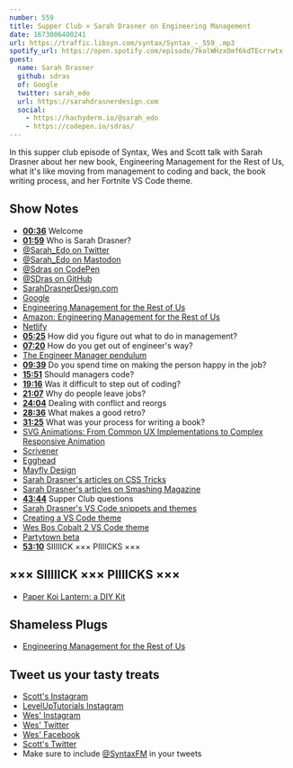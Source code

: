 ```yaml
---
number: 559
title: Supper Club × Sarah Drasner on Engineering Management
date: 1673006400241
url: https://traffic.libsyn.com/syntax/Syntax_-_559_.mp3
spotify_url: https://open.spotify.com/episode/7kolWHzxOmf6kdTEcrrwtx
guest:
  name: Sarah Drasner
  github: sdras
  of: Google
  twitter: sarah_edo
  url: https://sarahdrasnerdesign.com
  social:
    - https://hachyderm.io/@sarah_edo
    - https://codepen.io/sdras/
---
```


In this supper club episode of Syntax, Wes and Scott talk with Sarah Drasner about her new book, Engineering Management for the Rest of Us, what it's like moving from management to coding and back, the book writing process, and her Fortnite VS Code theme.

## Show Notes

- **[00:36](#t=00:36)** Welcome
- **[01:59](#t=01:59)** Who is Sarah Drasner?
- [@Sarah_Edo on Twitter](https://twitter.com/sarah_edo)
- [@Sarah_Edo on Mastodon](https://hachyderm.io/@sarah_edo)
- [@Sdras on CodePen](https://codepen.io/sdras/)
- [@SDras on GitHub](https://github.com/sdras)
- [SarahDrasnerDesign.com](https://sarahdrasnerdesign.com)
- [Google](https://www.google.com/)
- [Engineering Management for the Rest of Us](https://www.engmanagement.dev)
- [Amazon: Engineering Management for the Rest of Us](https://www.amazon.com/Engineering-Management-Rest-Sarah-Drasner/dp/B0BHX8BQ9C/)
- [Netlify](https://www.netlify.com)
- **[05:25](#t=05:25)** How did you figure out what to do in management?
- **[07:20](#t=07:20)** How do you get out of engineer's way?
- [The Engineer Manager pendulum](https://charity.wtf/2017/05/11/the-engineer-manager-pendulum/)
- **[09:39](#t=09:39)** Do you spend time on making the person happy in the job?
- **[15:51](#t=15:51)** Should managers code?
- **[19:16](#t=19:16)** Was it difficult to step out of coding?
- **[21:07](#t=21:07)** Why do people leave jobs?
- **[24:04](#t=24:04)** Dealing with conflict and reorgs
- **[28:36](#t=28:36)** What makes a good retro?
- **[31:25](#t=31:25)** What was your process for writing a book?
- [SVG Animations: From Common UX Implementations to Complex Responsive Animation](https://www.amazon.com/SVG-Animations-Implementations-Responsive-Animation/dp/1491939702)
- [Scrivener](https://www.literatureandlatte.com/scrivener/overview)
- [Egghead](https://egghead.io)
- [Mayfly Design](https://mayflydesign.com)
- [Sarah Drasner's articles on CSS Tricks](https://css-tricks.com/author/sdrasner/)
- [Sarah Drasner's articles on Smashing Magazine](https://www.smashingmagazine.com/author/sarahdrasner/)
- **[43:44](#t=43:44)** Supper Club questions
- [Sarah Drasner's VS Code snippets and themes](https://marketplace.visualstudio.com/publishers/sdras)
- [Creating a VS Code theme](https://css-tricks.com/creating-a-vs-code-theme/)
- [Wes Bos Cobalt 2 VS Code theme](https://marketplace.visualstudio.com/items?itemName=wesbos.theme-cobalt2)
- [Partytown beta](https://partytown.builder.io)
- **[53:10](#t=53:10)** SIIIIICK ××× PIIIICKS ×××

## ××× SIIIIICK ××× PIIIICKS ×××

- [Paper Koi Lantern: a DIY Kit](https://www.kickstarter.com/projects/yuumei/paper-koi-lantern-a-diy-kit)

## Shameless Plugs

- [Engineering Management for the Rest of Us](https://www.engmanagement.dev)

## Tweet us your tasty treats

- [Scott's Instagram](https://www.instagram.com/stolinski/)
- [LevelUpTutorials Instagram](https://www.instagram.com/LevelUpTutorials/)
- [Wes' Instagram](https://www.instagram.com/wesbos/)
- [Wes' Twitter](https://twitter.com/wesbos)
- [Wes' Facebook](https://www.facebook.com/wesbos.developer)
- [Scott's Twitter](https://twitter.com/stolinski)
- Make sure to include [@SyntaxFM](https://twitter.com/SyntaxFM) in your tweets
